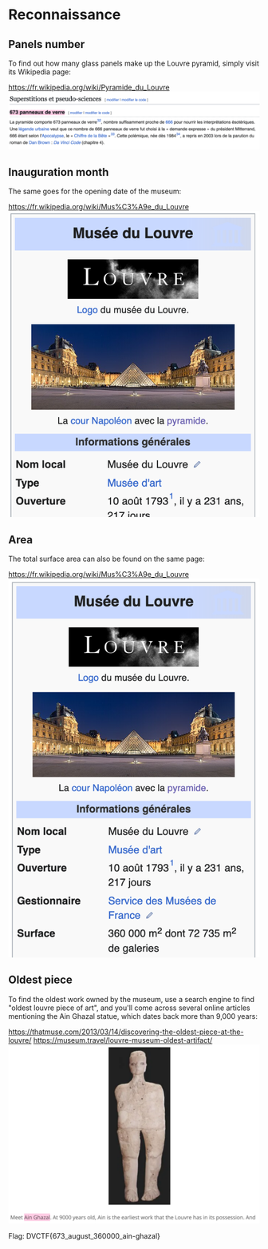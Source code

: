 # Reconnaissance

## Panels number
To find out how many glass panels make up the Louvre pyramid, simply visit its Wikipedia page:

https://fr.wikipedia.org/wiki/Pyramide_du_Louvre
![alt text](number.png)

## Inauguration month

The same goes for the opening date of the museum:

https://fr.wikipedia.org/wiki/Mus%C3%A9e_du_Louvre
![alt text](month.png)

## Area

The total surface area can also be found on the same page:

https://fr.wikipedia.org/wiki/Mus%C3%A9e_du_Louvre
![alt text](area.png)

## Oldest piece

To find the oldest work owned by the museum, use a search engine to find "oldest louvre piece of art", and you'll come across several online articles mentioning the Ain Ghazal statue, which dates back more than 9,000 years:

https://thatmuse.com/2013/03/14/discovering-the-oldest-piece-at-the-louvre/
https://museum.travel/louvre-museum-oldest-artifact/
![alt text](oldest.png)

Flag: DVCTF{673_august_360000_ain-ghazal}
